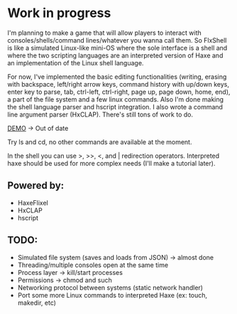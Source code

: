 # Work in progress
I'm planning to make a game that will allow players to interact with consoles/shells/command lines/whatever you wanna call them.
So FlxShell is like a simulated Linux-like mini-OS where the sole interface is a shell and where the two scripting languages are an interpreted version of Haxe and an implementation of the Linux shell language.

For now, I've implemented the basic editing functionalities (writing, erasing with backspace, left/right arrow keys, command history with up/down keys, enter key to parse, tab, ctrl-left, ctrl-right, page up, page down, home, end), a part of the file system and a few linux commands. Also I'm done making the shell language parser and hscript integration.
I also wrote a command line argument parser (HxCLAP). There's still tons of work to do.

[DEMO](http://ohmnivore.elementfx.com/wp-content/uploads/2014/06/FlxShell2.swf) -> Out of date

Try ls and cd, no other commands are available at the moment.

In the shell you can use >, >>, <, and | redirection operators. Interpreted haxe should be used for more complex needs (I'll make a tutorial later).

## Powered by:
* HaxeFlixel
* HxCLAP
* hscript

## TODO:
* Simulated file system (saves and loads from JSON) -> almost done
* Threading/multiple consoles open at the same time
* Process layer -> kill/start processes
* Permissions -> chmod and such
* Networking protocol between systems (static network handler)
* Port some more Linux commands to interpreted Haxe (ex: touch, makedir, etc)
